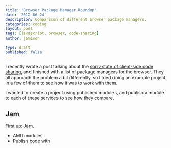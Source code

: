 ```yaml
---
title: "Browser Package Manager Roundup"
date: '2012-06-24'
description: Comparison of different browser package managers.
categories: coding
layout: post
tags: [javascript, browser, code-sharing]
author: jamison

type: draft
published: false
---
```


I recently wrote a post talking about the
[sorry state of client-side code sharing](/browser-code-sharing-is-terribad),
and finished with a list of package managers for the browser. They all approach
the problem a bit differently, so I tried doing an example project in a few of
them to see how it was to work with them.

I wanted to create a project using published modules, and publish a module to
each of these services to see how they compare.

## Jam

First up: [Jam](http://groundcomputing.co.uk/code/jam).

* AMD modules
* Publish code with 
